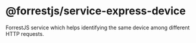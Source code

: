 # @forrestjs/service-express-device

ForrestJS service which helps identifying the same device among different HTTP requests.
